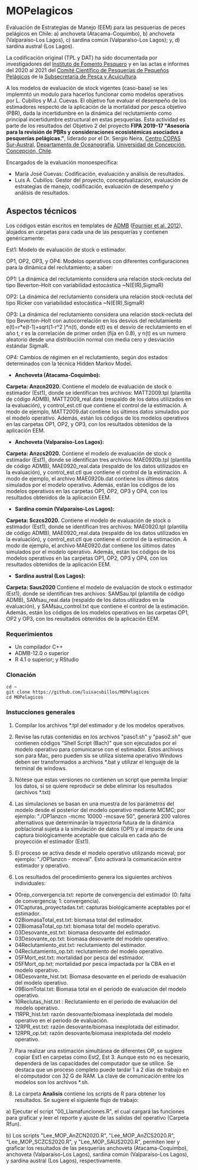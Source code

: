 # MOPelagicos

Evaluación de Estrategias de Manejo (EEM) para las pesquerías de peces pelágicos en Chile: a) anchoveta (Atacama-Coquimbo), b) anchoveta (Valparaíso-Los Lagos), c) sardina común (Valparaíso-Los Lagos); y, d) sardina austral (Los Lagos).

La codificación original (TPL y DAT) ha sido documentada por investigadores del [Instituto de Fomento Pesquero](https://www.ifop.cl/busqueda-de-informes/) y en las actas e informes del 2020 al 2021 del [Comité Científico de Pesquerías de Pequeños Pelágicos](https://www.subpesca.cl/portal/616/w3-propertyvalue-51142.html#collapse03) de la [Subsecretaría de Pesca y Acuicultura](https://www.subpesca.cl/portal/616/w3-channel.html).

A los modelos de evaluación de stock vigentes (caso-base) se les implemntó un modulo para hacerlos funcionar como modelos operativos por L. Cubillos y M.J. Cuevas. El  objetivo fue evaluar el desempeño de los estimadores respecto de la aplicación de la mortalidad por pesca objetivo (PBR), dada la incertidumbre en la dinámica del reclutamiento como principal incertidumbre estructural en estas pesquerías. Esta actividad es parte de los resultados del Objetivo 2 del proyecto **FIPA 2019-17 "Asesoría para la revisión de PBRs y consideraciones ecosistémicas asociados a pesquerías pelágicas."**, liderado por el Dr. Sergio Neira, [Centro COPAS Sur-Austral](http://www.sur-austral.cl), [Departamento de Oceanografía](http://oceanografia.udec.cl), [Universidad de Concepción, Concepción, Chile](https://www.udec.cl/pexterno/).

Encargados de la evaluación monoespecífica:

* María José Cuevas: Codificación, evaluación y análisis de resultados.
* Luis A. Cubillos: Gestor del proyecto, conceptualización, evaluación de estrategias de manejo, codificación, evaluación de desempeño y análisis de resultados.

## Aspectos técnicos

Los códigos están escritos en templates de [ADMB](http://www.admb-project.org/) ([Fournier et al. 2012](https://doi.org/10.1080/10556788.2011.597854)), alojados en carpetas para cada una de las pesquerías y contienen genéricamente:

Est1: Modelo de evaluación de stock o estimador.

OP1, OP2, OP3, y OP4: Modelos operativos con diferentes configuraciones para la dinámica del reclutamiento; a saber:

OP1: La dinámica del reclutamiento considera una relación stock-recluta del tipo Beverton-Holt con variabilidad estocástica ~N(E(R),SigmaR)

OP2: La dinámica del reclutamiento considera una relación stock-recluta del tipo Ricker con variabilidad estocástica ~N(E(R),SigmaR)

OP3: La dinámica del reclutamiento considera una relación stock-recluta del tipo Beverton-Holt con autocorrelación en los desvios del reclutamiento e(t)=r*e(t-1)+sqrt(1-r^2 )*n(t), donde e(t) es el desvío de reclutamiento en el año t, r es la correlación de primer orden (fija en 0.8), y n(t) es un numero aleatorio desde una distribución normal con media cero y desviación estándar SigmaR.

OP4: Cambios de régimen en el reclutamiento, según dos estados determinados con la técnica Hidden Markov Model.

* __Anchoveta (Atacama-Coquimbo):__

__Carpeta: Anzcn2020.__ Contiene el modelo de evaluación de stock o estimador (Est1), donde se identifican tres archivos: MATT2009.tpl (plantilla de código ADMB), MATT2009_real.data (respaldo de los datos utilizados en la evaluación), y control_est.ctl que contiene el control de la estimación. A modo de ejemplo, MATT2009.dat contiene los últimos datos simulados por el modelo operativo. Además, están los códigos de los modelos operativos en las carpetas OP1, OP2, y OP3, con los resultados obtenidos de la aplicación EEM.

* __Anchoveta (Valparaíso-Los Lagos):__

__Carpeta: Anzcs2020.__ Contiene el modelo de evaluación de stock o estimador (Est1), donde se identifican tres archivos: MAE0920b.tpl (plantilla de código ADMB), MAE0920_real.data (respaldo de los datos utilizados en la evaluación), y control_est.ctl que contiene el control de la estimación. A modo de ejemplo, el archivo MAE0920b.dat contiene los últimos datos simulados por el modelo operativo. Además, están los códigos de los modelos operativos en las carpetas OP1, OP2, OP3 y OP4, con los resultados obtenidos de la aplicación EEM.

* __Sardina común (Valparaíso-Los Lagos):__

__Carpeta: Sczcs2020.__ Contiene el modelo de evaluación de stock o estimador (Est1), donde se identifican tres archivos: MAE0920.tpl (plantilla de código ADMB), MAE0920_real.data (respaldo de los datos utilizados en la evaluación), y control_est.ctl que contiene el control de la estimación. A modo de ejemplo, el archivo MAE0920.dat contiene los últimos datos simulados por el modelo operativo. Además, están los códigos de los modelos operativos en las carpetas OP1, OP2, OP3 y OP4, con los resultados obtenidos de la aplicación EEM.

* __Sardina austral (Los Lagos):__

__Carpeta: Saus2020__ Contiene el modelo de evaluación de stock o estimador (Est1), donde se identifican tres archivos: SAMSau.tpl (plantilla de código ADMB), SAMsau_real.data (respaldo de los datos utilizados en la evaluación), y SAMsau_control.txt que contiene el control de la estimación. Además, están los códigos de los modelos operativos en las carpetas OP1, OP2 y OP3, con los resultados obtenidos de la aplicación EEM.


### Requerimientos

* Un compilador C++
* ADMB-12.0 o superior
* R 4.1 o superior; y RStudio

### Clonación

	cd ~
	git clone https://github.com/luisacubillos/MOPelagicos
	cd MOPelagicos

### Instucciones generales

1) Compilar los archivos *.tpl del estimador y de los modelos operativos.

2) Revise las rutas contenidas en los archivos "paso1.sh" y "paso2.sh" que contienen códigos "Shell Script (Bach)" que son ejecutados por el modelo operativo para comunicarse con el estimador. Estos archivos son para Mac, pero pueden sis se utiliza sistema operativo Windows deben ser transformados a archivos *.bat y utilizar el lenguaje de la terminal de windows.

3) Nótese que estas versiones no contienen un script que permita limpiar los datos, si se quiere reproducir se debe eliminar los resultados (archivos *.txt)

4) Las simulaciones se basan en una muestra de los parámetros del modelo desde el posterior del modelo operativo mediante MCMC; por ejemplo: "./OP1anzcn -mcmc 10000 -mcsave 50", generará 200 valores alternativos que determinarán la trayectoria futura de la dinámica poblacional sujeta a la simulación de datos (OP1) y al impacto de una captura biológicamente aceptable que calcula en cada año de proyección el estimador (Est1).

5) El proceso se activa desde el modelo operativo utilizando mceval; por ejemplo: "./OP1anzcn - mceval". Esto activará la comunicación entre estimador y operativo.

6) Los resultados del procedimiento genera los siguientes archivos individuales:

* 00rep_convergencia.txt: reporte de convergencia del estimador (0: falta de convergencia; 1: convergencia).
* 01Capturas_proyectadas.txt: capturas biológicamente aceptables por el estimador.
* 02BiomasaTotal_est.txt: biomasa total del estimador.
* 02BiomasaTotal_op.txt: biomasa total del modelo operativo.
* 03Desovante_est.txt: biomasa desovante del estimador.
* 03Desovante_op.txt: biomasa desovante del modelo operativo.
* 04Reclutamiento_est.txt: reclutamiento del estimador. 
* 04Reclutamiento_op.txt: reclutamiento del modelo operativo.
* 05FMort_est.txt: mortalidad por pesca del estimador.
* 05FMort_op.txt: mortalidad por pesca impactada por la CBA en el modelo operativo.
* 08Desovante_hist.txt: Biomasa desovante en el periodo de evaluación del modelo operativo.
* 09BiomTotal.txt: Biomasa total en el periodo de evaluación del modelo operativo. 
* 10Reclutas_hist.txt : Reclutamiento en el periodo de evaluación del modelo operativo.
* 11RPR_hist.txt: razón desovante/biomasa inexplotada del modelo operativo en el periodo de evaluación.
* 12RPR_est.txt: razón desovante/biomasa inexplotada del estimador.
* 12RPR_op.txt: razón desovante/biomasa inexplotada del modelo operativo.

7) Para realizar una estimación simultánea de diferentes OP, se sugiere copiar Est1 en carpetas como Est2, Est 3. Aunque esto no es necesario, dependerá de las capacidades del computador que se utilice. Se destaca que un proceso completo puede tardar 1 a 2 días de trabajo en el computador con 32 G de RAM. La clave de comunicación entre los modelos son los archivos *.sh.

8) La carpeta **Analisis** contiene los scripts de R para obtener los resultados. Se sugiere el siguiente flujo de trabajo:

a) Ejecutar el script "00_Llamafunciones.R", el cual cargará las funciones para graficar y leer el reporte y ajuste de las salidas del operativo (Carpeta Rfun).

b) Los scripts "Lee_MOP_AnZCN2020.R", "Lee_MOP_AnZCS2020.R", "Lee_MOP_SCZCS2020.R", y "Lee_MOP_SAUS2020.R", permiten leer y graficar los resultados de las pesquerías anchoveta (Atacama-Coquimbo), anchoveta (Valparaíso-Los Lagos), sardina común (Valparaíso-Los Lagos), y sardina austral (Los Lagos), respectivamente.



